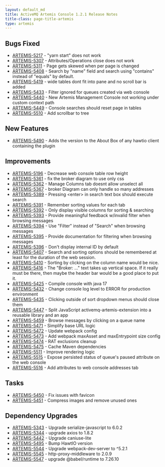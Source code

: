 ```yaml
---
layout: default_md
title: ActiveMQ Artemis Console 1.2.1 Release Notes
title-class: page-title-artemis
type: artemis
---
```



## Bugs Fixed

* [ARTEMIS-5217](https://issues.apache.org/jira/browse/ARTEMIS-5217) - "yarn start" does not work
* [ARTEMIS-5307](https://issues.apache.org/jira/browse/ARTEMIS-5307) - Attributes/Operations close does not work
* [ARTEMIS-5311](https://issues.apache.org/jira/browse/ARTEMIS-5311) - Page gets skewed when per page is changed
* [ARTEMIS-5408](https://issues.apache.org/jira/browse/ARTEMIS-5408) - Search by "name" field and search using "contains" instead of "equals" by default.
* [ARTEMIS-5419](https://issues.apache.org/jira/browse/ARTEMIS-5419) - wide tables dont fit into pane and no scroll bar is added
* [ARTEMIS-5433](https://issues.apache.org/jira/browse/ARTEMIS-5433) - Filter ignored for queues created via web console
* [ARTEMIS-5440](https://issues.apache.org/jira/browse/ARTEMIS-5440) - New Artemis Management Console not working under custom context path
* [ARTEMIS-5449](https://issues.apache.org/jira/browse/ARTEMIS-5449) - Console searches should reset page in tables
* [ARTEMIS-5510](https://issues.apache.org/jira/browse/ARTEMIS-5510) - Add scrollbar to tree

## New Features

* [ARTEMIS-5490](https://issues.apache.org/jira/browse/ARTEMIS-5490) - Adds the version to the About Box of any hawtio client containing the plugin

## Improvements

* [ARTEMIS-5196](https://issues.apache.org/jira/browse/ARTEMIS-5196) - Decrease web console table row height
* [ARTEMIS-5361](https://issues.apache.org/jira/browse/ARTEMIS-5361) - fix the broker diagram to use only css
* [ARTEMIS-5362](https://issues.apache.org/jira/browse/ARTEMIS-5362) - Manage Columns tab doesnt allow unselect all
* [ARTEMIS-5367](https://issues.apache.org/jira/browse/ARTEMIS-5367) - broker Diagram can only handle so many addresses
* [ARTEMIS-5389](https://issues.apache.org/jira/browse/ARTEMIS-5389) - Pressing &lt;enter&gt; in search text box should execute search
* [ARTEMIS-5391](https://issues.apache.org/jira/browse/ARTEMIS-5391) - Remember sorting values for each tab
* [ARTEMIS-5392](https://issues.apache.org/jira/browse/ARTEMIS-5392) - Only display visible columns for sorting &amp; searching
* [ARTEMIS-5393](https://issues.apache.org/jira/browse/ARTEMIS-5393) - Provide meaningful feedback w/invalid filter when browsing messages
* [ARTEMIS-5394](https://issues.apache.org/jira/browse/ARTEMIS-5394) - Use "Filter" instead of "Search" when browsing messages
* [ARTEMIS-5395](https://issues.apache.org/jira/browse/ARTEMIS-5395) - Provide documentation for filtering when browsing messages
* [ARTEMIS-5396](https://issues.apache.org/jira/browse/ARTEMIS-5396) - Don't display internal ID by default
* [ARTEMIS-5407](https://issues.apache.org/jira/browse/ARTEMIS-5407) -  Search and sorting options should be remembered at least for the duration of the web session.
* [ARTEMIS-5410](https://issues.apache.org/jira/browse/ARTEMIS-5410) - Sorting by clicking on the column name would be nice.
* [ARTEMIS-5416](https://issues.apache.org/jira/browse/ARTEMIS-5416) -  The "Broker: ..." text takes up vertical space. If it really must be there, then maybe the header bar would be a good place to put it.
* [ARTEMIS-5425](https://issues.apache.org/jira/browse/ARTEMIS-5425) - Compile console with java 17
* [ARTEMIS-5432](https://issues.apache.org/jira/browse/ARTEMIS-5432) - Change console log level to ERROR for production environment
* [ARTEMIS-5435](https://issues.apache.org/jira/browse/ARTEMIS-5435) - Clicking outside of sort dropdown menus should close them
* [ARTEMIS-5447](https://issues.apache.org/jira/browse/ARTEMIS-5447) - Split JavaScript activemq-artemis-extension into a reusable library and an app
* [ARTEMIS-5459](https://issues.apache.org/jira/browse/ARTEMIS-5459) - Browse messages by clicking on a queue name
* [ARTEMIS-5471](https://issues.apache.org/jira/browse/ARTEMIS-5471) - Simplify base URL logic
* [ARTEMIS-5472](https://issues.apache.org/jira/browse/ARTEMIS-5472) - Update webpack config
* [ARTEMIS-5473](https://issues.apache.org/jira/browse/ARTEMIS-5473) - Add webpack maxAsset and maxEntrypoint size config
* [ARTEMIS-5474](https://issues.apache.org/jira/browse/ARTEMIS-5474) - RAT exclusions cleanup
* [ARTEMIS-5475](https://issues.apache.org/jira/browse/ARTEMIS-5475) - Cache Maven dependencies
* [ARTEMIS-5511](https://issues.apache.org/jira/browse/ARTEMIS-5511) - Improve rendering logic
* [ARTEMIS-5515](https://issues.apache.org/jira/browse/ARTEMIS-5515) - Expose persisted status of queue's paused attribute on the web console
* [ARTEMIS-5516](https://issues.apache.org/jira/browse/ARTEMIS-5516) - Add attributes to web console addresses tab

## Tasks

* [ARTEMIS-5450](https://issues.apache.org/jira/browse/ARTEMIS-5450) - Fix issues with favicon
* [ARTEMIS-5451](https://issues.apache.org/jira/browse/ARTEMIS-5451) - Compress images and remove unused ones

## Dependency Upgrades

* [ARTEMIS-5343](https://issues.apache.org/jira/browse/ARTEMIS-5343) - Upgrade serialize-javascript to 6.0.2
* [ARTEMIS-5344](https://issues.apache.org/jira/browse/ARTEMIS-5344) - upgrade axios to 1.8.2
* [ARTEMIS-5442](https://issues.apache.org/jira/browse/ARTEMIS-5442) - Upgrade caniuse-lite
* [ARTEMIS-5495](https://issues.apache.org/jira/browse/ARTEMIS-5495) - Bump HawtIO version
* [ARTEMIS-5544](https://issues.apache.org/jira/browse/ARTEMIS-5544) - Upgrade webpack-dev-server to ^5.2.1
* [ARTEMIS-5545](https://issues.apache.org/jira/browse/ARTEMIS-5545) - http-proxy-middleware to 2.0.9
* [ARTEMIS-5547](https://issues.apache.org/jira/browse/ARTEMIS-5547) -  upgrade @babel/runtime to 7.26.10